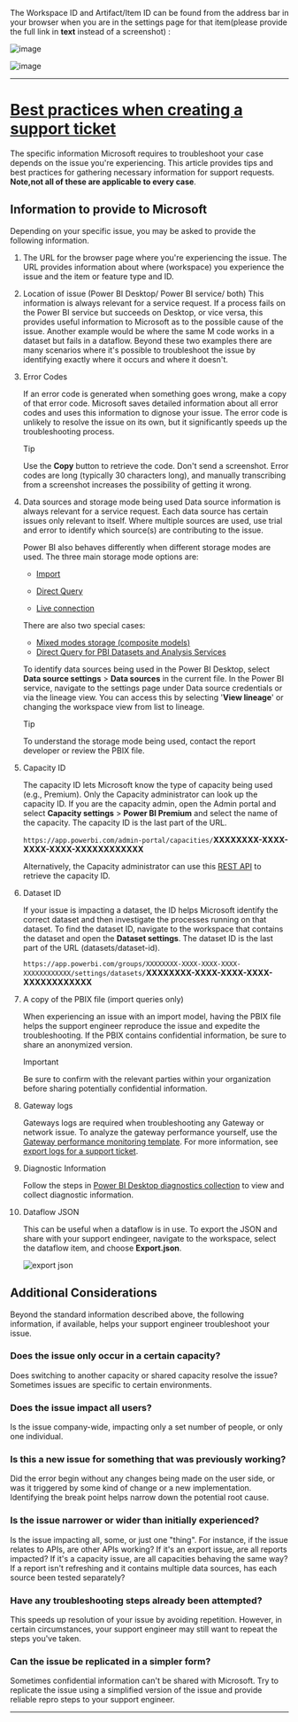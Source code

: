 The Workspace ID and Artifact/Item ID can be found from the address bar in your browser when you are in the settings page for that item(please provide the full link in **text** instead of a screenshot) : 

![image](https://github.com/user-attachments/assets/267534dc-e255-48c4-8a3a-4130f337a377)

![image](https://github.com/user-attachments/assets/8213b378-25ff-48d6-a916-6351d5317d99)

---

# [Best practices when creating a support ticket](https://learn.microsoft.com/en-us/power-bi/support/best-practices-creating-sr)
The specific information Microsoft requires to troubleshoot your case depends on the issue you're experiencing. This article provides tips and best practices for gathering necessary information for support requests. **Note,not all of these are applicable to every case**.  

## Information to provide to Microsoft

Depending on your specific issue, you may be asked to provide the following information.

1. The URL for the browser page where you're experiencing the issue.
    The URL provides information about where (workspace) you experience the issue and the item or feature type and ID.

2. Location of issue (Power BI Desktop/ Power BI service/ both)
    This information is always relevant for a service request. If a process fails on the Power BI service but succeeds on Desktop, or vice versa, this provides useful information to Microsoft as to the possible cause of the issue. Another example would be where the same M code works in a dataset but fails in a dataflow. Beyond these two examples there are many scenarios where it's possible to troubleshoot the issue by identifying exactly where it occurs and where it doesn't.

3. Error Codes

    If an error code is generated when something goes wrong, make a copy of that error code. Microsoft saves detailed information about all error codes and uses this information to dignose your issue. The error code is unlikely to resolve the issue on its own, but it significantly speeds up the troubleshooting process.

    > [!Tip]
    > Use the **Copy** button to retrieve the code. Don't send a screenshot. Error codes are long (typically 30 characters long), and manually transcribing from a screenshot increases the possibility of getting it wrong.  

4. Data sources and storage mode being used
    Data source information is always relevant for a service request. Each data source has certain issues only relevant to itself. Where multiple sources are used, use trial and error to identify which source(s) are contributing to the issue. 
    
    Power BI also behaves differently when different storage modes are used. The three main storage mode options are:

    -   [Import](../connect-data/service-dataset-modes-understand.md#import-mode)

    -   [Direct Query](../connect-data/service-dataset-modes-understand.md#directquery-mode)

    -   [Live connection](../connect-data/service-live-connect-dq-datasets.md)

    There are also two special cases:

    - [Mixed modes storage (composite models)](../transform-model/desktop-composite-models.md)
    - [Direct Query for PBI Datasets and Analysis Services](../connect-data/desktop-directquery-datasets-azure-analysis-services.md)

    To identify data sources being used in the Power BI Desktop, select **Data source settings** > **Data sources** in the current file. In the Power BI service, navigate to the settings page under Data source credentials or via the lineage view. You can access this by selecting '**View lineage**' or changing the workspace view from list to lineage. 


   > [!Tip]
   >To understand the storage mode being used, contact the report developer or review the PBIX file.

5. Capacity ID

     The capacity ID lets Microsoft know the type of capacity being used (e.g., Premium). Only the Capacity administrator can look up the capacity ID. If you are the capacity admin, open the Admin portal and select **Capacity settings** > **Power BI Premium** and select the name of the capacity. The capacity ID is the last part of the URL. 

    `https://app.powerbi.com/admin-portal/capacities/`**XXXXXXXX-XXXX-XXXX-XXXX-XXXXXXXXXXXX**

    Alternatively, the Capacity administrator can use this [REST API](/rest/api/power-bi/capacities/get-capacities) to retrieve the capacity ID. 

6. Dataset ID

    If your issue is impacting a dataset, the ID helps Microsoft identify the correct dataset and then investigate the processes running on that dataset. To find the dataset ID, navigate to the workspace that contains the dataset and open the **Dataset settings**. The dataset ID is the last part of the URL (datasets/dataset-id).

    `https://app.powerbi.com/groups/XXXXXXXX-XXXX-XXXX-XXXX-XXXXXXXXXXXX/settings/datasets/`**XXXXXXXX-XXXX-XXXX-XXXX-XXXXXXXXXXXX**


7. A copy of the PBIX file (import queries only)

    When experiencing an issue with an import model, having the PBIX file helps the support engineer reproduce the issue and expedite the troubleshooting. If the PBIX contains confidential information, be sure to share an anonymized version. 

    > [!IMPORTANT]
    > Be sure to confirm with the relevant parties within your organization before sharing potentially confidential information.

8. Gateway logs

    Gateways logs are required when troubleshooting any Gateway or network issue. To analyze the gateway performance yourself, use the [Gateway performance monitoring template](/data-integration/gateway/service-gateway-performance). For more information, see [export logs for a support ticket](../connect-data/service-gateway-onprem-tshoot.md#export-logs-for-a-support-ticket).

9. Diagnostic Information

    Follow the steps in [Power BI Desktop diagnostics collection](../fundamentals/desktop-diagnostics.md) to view and collect diagnostic information. 

10. Dataflow JSON

    This can be useful when a dataflow is in use. To export the JSON and share with your support endingeer, navigate to the workspace, select the dataflow item, and choose **Export.json**.

    ![export json](media/service-support-options/export-json.png)

## Additional Considerations

Beyond the standard information described above, the following information, if available, helps your support engineer troubleshoot your issue.  

### Does the issue only occur in a certain capacity?

Does switching to another capacity or shared capacity resolve the issue? Sometimes issues are specific to certain environments.

### Does the issue impact all users?

Is the issue company-wide, impacting only a set number of people, or only one individual.  

### Is this a new issue for something that was previously working?

Did the error begin without any changes being made on the user side, or was it triggered by some kind of change or a new implementation. Identifying the break point helps narrow down the potential root cause.

### Is the issue narrower or wider than initially experienced?

Is the issue impacting all, some, or just one "thing". For instance, if the issue relates to APIs, are other APIs working? If it's an export issue, are all reports impacted? If it's a capacity issue, are all capacities behaving the same way? If a report isn't refreshing and it contains multiple data sources, has each source been tested separately? 

### Have any troubleshooting steps already been attempted?

This speeds up resolution of your issue by avoiding repetition. However, in certain circumstances, your support engineer may still want to repeat the steps you've taken.

### Can the issue be replicated in a simpler form?

Sometimes confidential information can't be shared with Microsoft. Try to replicate the issue using a simplified version of the issue and provide reliable repro steps to your support engineer.

---
